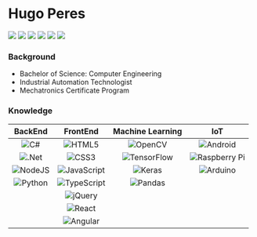 # Hugo Peres

![](https://img.shields.io/badge/Engineering%20-Automation%20-blue)  ![](https://img.shields.io/badge/Studying%20-Machine%20Learning%20-brightgreen)  ![](https://img.shields.io/badge/Love-Innovation-red)    [![](https://img.shields.io/static/v1?label=&message=Linkedin&logo=linkedin&logoColor=white&style=flat-square&color=blue)](https://www.linkedin.com/in/hugo-peres/) [![](https://img.shields.io/static/v1?label=&message=Instagram&logo=instagram&logoColor=white&style=flat-square&color=important)](https://www.instagram.com/huguedz/) [![](https://img.shields.io/badge/Telegram-2CA5E0?style=flat-square&logo=telegram&logoColor=white)](https://t.me/hugueds/)

### Background

* Bachelor of Science: Computer Engineering
* Industrial Automation Technologist
* Mechatronics Certificate Program

### Knowledge

| BackEnd        | FrontEnd | Machine Learning |  IoT  |
| :------------: | :-----:  | :--------------: | :---: |
| <img alt="C#" src="https://img.shields.io/badge/c%23-%23239120.svg?&style=for-the-badge&logo=c-sharp&logoColor=white"/> | <img alt="HTML5" src="https://img.shields.io/badge/html5-%23E34F26.svg?&style=for-the-badge&logo=html5&logoColor=white"/> | <img alt="OpenCV" src="https://img.shields.io/badge/opencv-%23white.svg?&style=for-the-badge&logo=opencv&logoColor=white"/> | <img alt="Android" src="https://img.shields.io/badge/Android-3DDC84?style=for-the-badge&logo=android&logoColor=white" /> |
|<img alt=".Net" src="https://img.shields.io/badge/.NET-5C2D91?style=for-the-badge&logo=.net&logoColor=white"/> | <img alt="CSS3" src="https://img.shields.io/badge/css3-%231572B6.svg?&style=for-the-badge&logo=css3&logoColor=white"/> | <img alt="TensorFlow" src="https://img.shields.io/badge/TensorFlow-%23FF6F00.svg?&style=for-the-badge&logo=TensorFlow&logoColor=white" /> | <img alt="Raspberry Pi" src="https://img.shields.io/badge/-RaspberryPi-C51A4A?style=for-the-badge&logo=Raspberry-Pi"/> |
|<img alt="NodeJS" src="https://img.shields.io/badge/node.js-%2343853D.svg?&style=for-the-badge&logo=node.js&logoColor=white"/> | <img alt="JavaScript" src="https://img.shields.io/badge/javascript-%23323330.svg?&style=for-the-badge&logo=javascript&logoColor=%23F7DF1E"/> | <img alt="Keras" src="https://img.shields.io/badge/Keras-%23D00000.svg?&style=for-the-badge&logo=Keras&logoColor=white"/> | <img alt="Arduino" src="https://img.shields.io/badge/-Arduino-00979D?style=for-the-badge&logo=Arduino&logoColor=white"/> |
| <img alt="Python" src="https://img.shields.io/badge/python-%2314354C.svg?&style=for-the-badge&logo=python&logoColor=white"/> | <img alt="TypeScript" src="https://img.shields.io/badge/typescript-%23007ACC.svg?&style=for-the-badge&logo=typescript&logoColor=white"/> | <img alt="Pandas" src="https://img.shields.io/badge/pandas-%23150458.svg?&style=for-the-badge&logo=pandas&logoColor=white" /> |
| | <img alt="jQuery" src="https://img.shields.io/badge/jquery-%230769AD.svg?&style=for-the-badge&logo=jquery&logoColor=white"/>
| | <img alt="React" src="https://img.shields.io/badge/react-%2320232a.svg?&style=for-the-badge&logo=react&logoColor=%2361DAFB"/>
| | <img alt="Angular" src="https://img.shields.io/badge/angular-%23DD0031.svg?&style=for-the-badge&logo=angular&logoColor=white"/>

    
